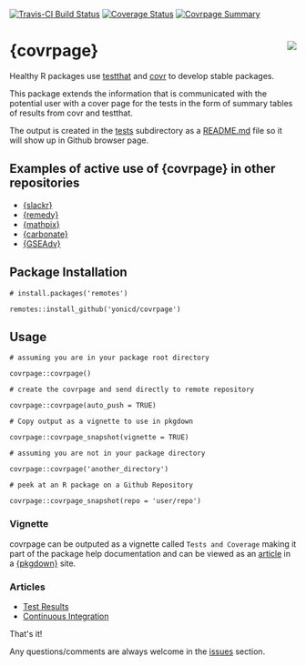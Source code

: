 [![Travis-CI Build Status](https://travis-ci.org/yonicd/covrpage.svg?branch=master)](https://travis-ci.org/yonicd/covrpage)
[![Coverage Status](https://img.shields.io/codecov/c/github/yonicd/covrpage/master.svg)](https://codecov.io/github/yonicd/covrpage?branch=master)
[![Covrpage Summary](https://img.shields.io/badge/covrpage-Last_Build_2018_09_29-brightgreen.svg)](http://tinyurl.com/y7qge5ta)


# {covrpage} <img src="https://github.com/yonicd/covrpage/blob/master/inst/logo/covrpage_small.png?raw=true" align="right" />

Healthy R packages use [testthat](https://github.com/r-lib/testthat) and [covr](https://github.com/r-lib/covr) to develop stable packages. 

This package extends the information that is communicated with the potential user with a cover page for the tests in the form of summary tables of results from covr and testthat. 

The output is created in the [tests](tests) subdirectory as a [README.md](tests/README.md) file so it will show up in Github browser page. 

## Examples of active use of {covrpage} in other repositories

  - [{slackr}](https://github.com/hrbrmstr/slackr/tree/master/tests)
  - [{remedy}](https://github.com/thinkr-open/remedy/tree/master/tests)
  - [{mathpix}](https://github.com/jonocarroll/mathpix/tree/master/tests)
  - [{carbonate}](https://github.com/yonicd/carbonate/tree/master/tests)
  - [{GSEAdv}](https://github.com/llrs/GSEAdv)

## Package Installation

```
# install.packages('remotes')

remotes::install_github('yonicd/covrpage')
```

## Usage

```
# assuming you are in your package root directory

covrpage::covrpage()

# create the covrpage and send directly to remote repository

covrpage::covrpage(auto_push = TRUE)

# Copy output as a vignette to use in pkgdown

covrpage::covrpage_snapshot(vignette = TRUE)

# assuming you are not in your package directory

covrpage::covrpage('another_directory')

# peek at an R package on a Github Repository

covrpage::covrpage_snapshot(repo = 'user/repo')
```

### Vignette

covrpage can be outputed as a vignette called `Tests and Coverage` making it part of the package help documentation and can be viewed as an [article](https://yonicd.github.io/covrpage/articles/tests_and_coverage.html) in a [{pkgdown}](https://github.com/r-lib/pkgdown) site.

### Articles

  - [Test Results](https://yonicd.github.io/covrpage/articles/Test_Results.html)
  - [Continuous Integration](https://yonicd.github.io/covrpage/articles/Continuous_Integration.html)


That's it!

Any questions/comments are always welcome in the [issues](https://github.com/yonicd/covrpage/issues) section.

